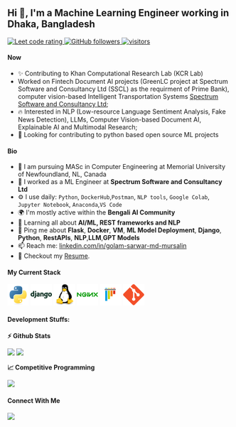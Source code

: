 
## Hi 👋, I'm a Machine Learning Engineer working in Dhaka, Bangladesh

<p align="left">
  <a href="https://leetcode.com/sarwarmursalin/">
    <img src="https://cp-logo.vercel.app/leetcode/sarwarmursalin/" alt="Leet code rating" />
  </a>
<!--   <a href="https://codeforces.com/profile/sarwarmursalin1604014">
    <img src="https://raw.githubusercontent.com/sudiptob2/cf-stats/main/output/rating.svg" alt="CF rating" />
  </a> -->
  <a href="https://github.com/sudiptob2?tab=followers">
    <img alt="GitHub followers" src="https://img.shields.io/github/followers/sarwarmursalin?color=green&logo=github">
  </a>
  <a href="https://github.com/sarwarmursalin/">
    <img src="https://komarev.com/ghpvc/?username=sarwarmursalin" alt="visitors" />
  </a>
    
</p>

#### Now

- ✨ Contributing to Khan Computational Research Lab (KCR Lab)
- Worked on Fintech Document AI projects (GreenLC project at Spectrum Software and Consultancy Ltd (SSCL) as the requirment of Prime Bank), computer vision-based Intelligent Transportation Systems [Spectrum Software and Consultancy Ltd](https://www.sscl.tech/);
- :fire: Interested in NLP (Low-resource Language Sentiment Analysis, Fake News Detection), LLMs, Computer Vision-based Document AI, Explainable AI and Multimodal Research;
- :calendar: Looking for contributing to python based open source ML projects 

#### Bio

- 🏢 I am pursuing MASc in Computer Engineering at Memorial University of Newfoundland, NL, Canada
- 🏢 I worked as a ML Engineer at **Spectrum Software and Consultancy Ltd**
- ⚙️ I use daily: `Python`, `DockerHub`,`Postman`, `NLP tools`, `Google Colab`, `Jupyter Notebook`, `Anaconda`,`VS Code`
- 🌍 I'm mostly active within the **Bengali AI Community**
- 🌱 Learning all about **AI/ML, REST frameworks and NLP**
- 💬 Ping me about **Flask**, **Docker**, **VM**, **ML Model Deployment**, **Django**, **Python**, **RestAPIs**, **NLP**,**LLM**,**GPT Models**
- 📫 Reach me: [linkedin.com/in/golam-sarwar-md-mursalin](https://www.linkedin.com/in/golam-sarwar-md-mursalin/)
- 📝 Checkout my [Resume](files/GolamSarwarMdMursalin_CUET_CV.pdf).

#### My Current Stack

<img height="48" src="img/python-original.svg" alt="python"> <img height="48" src="img/django-plain-wordmark.svg" alt="Django">   <img height="48" src="img/linux-original.svg" alt="linux"> <img height="48" src="img/nginx-original.svg" alt="nginx"> <img height="48" src="img/pytest-original.svg" alt="pytest"> <img height="48" src="img/git-original.svg" alt="git"> 

#### Development Stuffs:

<b>⚡ Github Stats</b>
<p float="left">
<img height="180em" src="https://github-readme-stats.vercel.app/api?username=sarwarmursalin&show_icons=true&hide_border=true&&count_private=true&include_all_commits=true" /> 
<img height="180em" src="https://github-readme-stats.vercel.app/api/top-langs/?username=sarwarmursalin&show_icons=true&hide_border=true&layout=compact&langs_count=8"/>
</p>

<b>&#128200; Competitive Programming</b>
<p float="left">
<img height="273em" src="https://leetcard.jacoblin.cool/sarwarmursalin?theme=light&font=Karma&ext=contest" />
</p>


#### Connect With Me

<p left="center">
<a href="https://www.linkedin.com/in/sudiptob2/">
  <img src="https://img.shields.io/badge/linkedin-%230077B5.svg?&style=for-the-badge&logo=linkedin&logoColor=white" height=25>
</a> 
</p>

<!---
sarwarmursalin/sarwarmursalin is a ✨ special ✨ repository because its `README.md` (this file) appears on your GitHub profile.
You can click the Preview link to take a look at your changes.
--->

